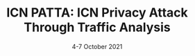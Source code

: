 ---
title: "ICN PATTA: ICN Privacy Attack Through Traffic Analysis"
authors: "E. Bardhi, M. Conti, E. Losiouk, R. Lazzeretti"
venue: "In Proceedings of the 46th IEEE Conference on Local Computer Networks (LCN) (IEEE LCN 2021)"
type: "conference"
year: 2021
location: "Virtual event"
date: "4-7 October 2021"
paperurl: "https://ieeexplore.ieee.org/document/9525013"
--- 